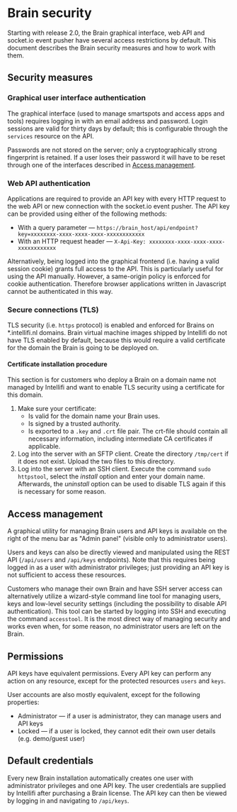 # Brain security
Starting with release 2.0, the Brain graphical interface, web API and socket.io event pusher have several access restrictions by default. This document describes the Brain security measures and how to work with them.

## Security measures

### Graphical user interface authentication
The graphical interface (used to manage smartspots and access apps and tools) requires logging in with an email address and password. Login sessions are valid for thirty days by default; this is configurable through the `services` resource on the API.

Passwords are not stored on the server; only a cryptographically strong fingerprint is retained. If a user loses their password it will have to be reset through one of the interfaces described in [Access management](#access-management).

### Web API authentication
Applications are required to provide an API key with every HTTP request to the web API or new connection with the socket.io event pusher. The API key can be provided using either of the following methods:
* With a query parameter &mdash; `https://brain_host/api/endpoint?key=xxxxxxxx-xxxx-xxxx-xxxx-xxxxxxxxxxxx`
* With an HTTP request header &mdash; `X-Api-Key: xxxxxxxx-xxxx-xxxx-xxxx-xxxxxxxxxxxx`

Alternatively, being logged into the graphical frontend (i.e. having a valid session cookie) grants full access to the API. This is particularly useful for using the API manually. However, a same-origin policy is enforced for cookie authentication. Therefore browser applications written in Javascript cannot be authenticated in this way.

### Secure connections (TLS)
TLS security (i.e. `https` protocol) is enabled and enforced for Brains on \*.intellifi.nl domains. Brain virtual machine images shipped by Intellifi do not have TLS enabled by default, because this would require a valid certificate for the domain the Brain is going to be deployed on.

#### Certificate installation procedure
This section is for customers who deploy a Brain on a domain name not managed by Intellifi and want to enable TLS security using a certificate for this domain.

1. Make sure your certificate:
    * Is valid for the domain name your Brain uses.
    * Is signed by a trusted authority.
    * Is exported to a `.key` and `.crt` file pair. The crt-file should contain all necessary information, including intermediate CA certificates if applicable.
2. Log into the server with an SFTP client. Create the directory `/tmp/cert` if it does not exist. Upload the two files to this directory.
3. Log into the server with an SSH client. Execute the command `sudo httpstool`, select the *install* option and enter your domain name. Afterwards, the *uninstall* option can be used to disable TLS again if this is necessary for some reason.

## Access management
A graphical utility for managing Brain users and API keys is available on the right of the menu bar as "Admin panel" (visible only to administrator users).

Users and keys can also be directly viewed and manipulated using the REST API (`/api/users` and `/api/keys` endpoints). Note that this requires being logged in as a user with administrator privileges; just providing an API key is not sufficient to access these resources.

Customers who manage their own Brain and have SSH server access can alternatively utilize a wizard-style command line tool for managing users, keys and low-level security settings (including the possibility to disable API authentication). This tool can be started by logging into SSH and executing the command `accesstool`. It is the most direct way of managing security and works even when, for some reason, no administrator users are left on the Brain.

## Permissions
API keys have equivalent permissions. Every API key can perform any action on any resource, except for the protected resources `users` and `keys`.

User accounts are also mostly equivalent, except for the following properties:
* Administrator &mdash; if a user is administrator, they can manage users and API keys
* Locked &mdash; if a user is locked, they cannot edit their own user details (e.g. demo/guest user)

## Default credentials
Every new Brain installation automatically creates one user with administrator privileges and one API key. The user credentials are supplied by Intellifi after purchasing a Brain license. The API key can then be viewed by logging in and navigating to `/api/keys`.
